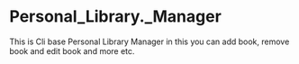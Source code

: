 # Personal_Library._Manager
This is Cli base Personal Library Manager in this you can add book, remove book and edit book and more etc.
